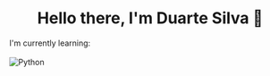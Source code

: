 <h1 align="center">Hello there, I'm Duarte Silva 👋</h1>

I'm currently learning:
<br><br>
![Python](https://img.shields.io/badge/Python-3776AB?style=flat-square&logo=python&logoColor=white)

